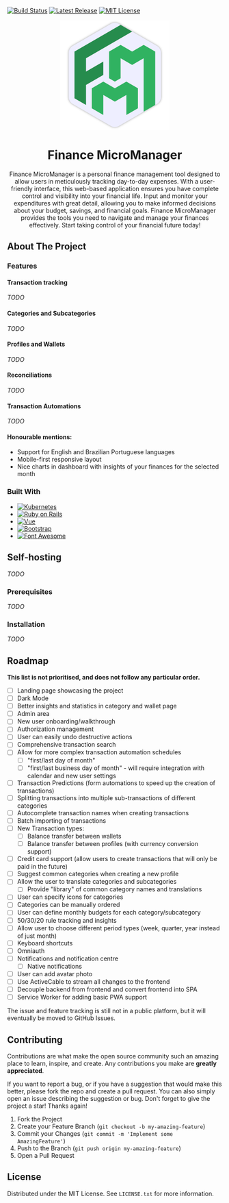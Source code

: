 [![Build Status][build-status-shield]][build-status-url]
[![Latest Release][release-shield]][release-url]
[![MIT License][license-shield]][license-url]

<div align="center">
  <a href="https://github.com/roooodcastro/finance-micromanager">
    <img src="app/javascript/images/monogram.svg" alt="Project Logo" width="256px" height="256px">
  </a>

  <h1 align="center">Finance MicroManager</h1>

  <p align="center">
    Finance MicroManager is a personal finance management tool designed to allow users in meticulously tracking
    day-to-day expenses. With a user-friendly interface, this web-based application ensures you have complete control
    and visibility into your financial life. Input and monitor your expenditures with great detail, allowing you to
    make informed decisions about your budget, savings, and financial goals. Finance MicroManager provides the tools
    you need to navigate and manage your finances effectively. Start taking control of your financial future today!
  </p>
</div>

## About The Project

### Features

#### Transaction tracking

*TODO*

#### Categories and Subcategories

*TODO*

#### Profiles and Wallets

*TODO*

#### Reconciliations

*TODO*

#### Transaction Automations

*TODO*

#### Honourable mentions:

- Support for English and Brazilian Portuguese languages
- Mobile-first responsive layout
- Nice charts in dashboard with insights of your finances for the selected month

### Built With

* [![Kubernetes][kubernetes-shield]][kubernetes-url]
* [![Ruby on Rails][rails-shield]][rails-url]
* [![Vue][Vue.js]][Vue-url]
* [![Bootstrap][Bootstrap.com]][Bootstrap-url]
* [![Font Awesome][fontawesome-shield]][fontawesome-url]


## Self-hosting

*TODO*

### Prerequisites

*TODO*

### Installation

*TODO*

## Roadmap

**This list is not prioritised, and does not follow any particular order.**

- [ ] Landing page showcasing the project
- [ ] Dark Mode
- [ ] Better insights and statistics in category and wallet page
- [ ] Admin area
- [ ] New user onboarding/walkthrough
- [ ] Authorization management
- [ ] User can easily undo destructive actions
- [ ] Comprehensive transaction search
- [ ] Allow for more complex transaction automation schedules
  - [ ] "first/last day of month"
  - [ ] "first/last business day of month" - will require integration with calendar and new user settings
- [ ] Transaction Predictions (form automations to speed up the creation of transactions)
- [ ] Splitting transactions into multiple sub-transactions of different categories
- [ ] Autocomplete transaction names when creating transactions
- [ ] Batch importing of transactions
- [ ] New Transaction types:
  - [ ] Balance transfer between wallets
  - [ ] Balance transfer between profiles (with currency conversion support)
- [ ] Credit card support (allow users to create transactions that will only be paid in the future)
- [ ] Suggest common categories when creating a new profile
- [ ] Allow the user to translate categories and subcategories
  - [ ] Provide "library" of common category names and translations
- [ ] User can specify icons for categories
- [ ] Categories can be manually ordered
- [ ] User can define monthly budgets for each category/subcategory
- [ ] 50/30/20 rule tracking and insights
- [ ] Allow user to choose different period types (week, quarter, year instead of just month)
- [ ] Keyboard shortcuts
- [ ] Omniauth
- [ ] Notifications and notification centre
  - [ ] Native notifications
- [ ] User can add avatar photo
- [ ] Use ActiveCable to stream all changes to the frontend
- [ ] Decouple backend from frontend and convert frontend into SPA
- [ ] Service Worker for adding basic PWA support

The issue and feature tracking is still not in a public platform, but it will eventually be moved to GitHub Issues.


## Contributing

Contributions are what make the open source community such an amazing place to learn, inspire, and create.
Any contributions you make are **greatly appreciated**.

If you want to report a bug, or if you have a suggestion that would make this better, please fork the repo and create
a pull request. You can also simply open an issue describing the suggestion or bug.
Don't forget to give the project a star! Thanks again!

1. Fork the Project
2. Create your Feature Branch (`git checkout -b my-amazing-feature`)
3. Commit your Changes (`git commit -m 'Implement some AmazingFeature'`)
4. Push to the Branch (`git push origin my-amazing-feature`)
5. Open a Pull Request


## License

Distributed under the MIT License. See `LICENSE.txt` for more information.

[release-shield]: https://img.shields.io/github/v/release/roooodcastro/finance-micromanager?style=flat-square
[release-url]: https://github.com/roooodcastro/finance-micromanager/releases
[build-status-shield]: https://img.shields.io/github/actions/workflow/status/roooodcastro/finance-micromanager/rubyonrails.yml?style=flat-square
[build-status-url]: https://github.com/roooodcastro/finance-micromanager/actions
[license-shield]: https://img.shields.io/github/license/roooodcastro/finance-micromanager.svg?style=flat-square
[license-url]: https://github.com/roooodcastro/finance-micromanager/blob/master/LICENSE.txt
[rails-shield]: https://img.shields.io/badge/Ruby%20on%20Rails%207.0-D30100?style=flat-square&logo=rubyonrails&logoColor=FFFFFF
[rails-url]: https://rubyonrails.org/
[Vue.js]: https://img.shields.io/badge/Vue.js%203-35495E?style=flat-square&logo=vuedotjs&logoColor=4FC08D
[Vue-url]: https://vuejs.org/
[Bootstrap.com]: https://img.shields.io/badge/Bootstrap%205.3-563D7C?style=flat-square&logo=bootstrap&logoColor=white
[Bootstrap-url]: https://getbootstrap.com
[kubernetes-shield]: https://img.shields.io/badge/Kubernetes-326CE5?style=flat-square&logo=kubernetes&logoColor=white
[kubernetes-url]: https://kubernetes.io/
[fontawesome-shield]: https://img.shields.io/badge/Font%20Awesome-528DD7?style=flat-square&logo=fontawesome&logoColor=white
[fontawesome-url]: https://kubernetes.io/
